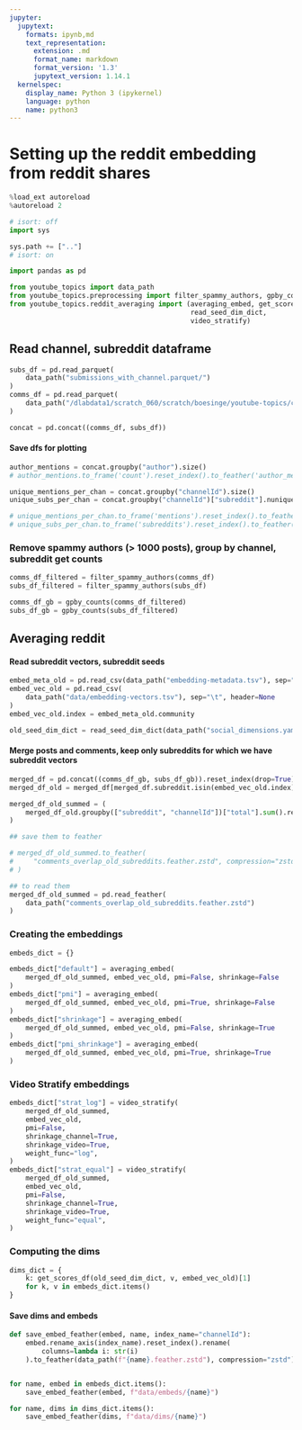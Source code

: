 ```yaml
---
jupyter:
  jupytext:
    formats: ipynb,md
    text_representation:
      extension: .md
      format_name: markdown
      format_version: '1.3'
      jupytext_version: 1.14.1
  kernelspec:
    display_name: Python 3 (ipykernel)
    language: python
    name: python3
---
```


# Setting up the reddit embedding from reddit shares

```python
%load_ext autoreload
%autoreload 2
```

```python
# isort: off
import sys

sys.path += [".."]
# isort: on

import pandas as pd

from youtube_topics import data_path
from youtube_topics.preprocessing import filter_spammy_authors, gpby_counts
from youtube_topics.reddit_averaging import (averaging_embed, get_scores_df,
                                             read_seed_dim_dict,
                                             video_stratify)
```

## Read channel, subreddit dataframe

```python
subs_df = pd.read_parquet(
    data_path("submissions_with_channel.parquet/")
)
comms_df = pd.read_parquet(
    data_path("/dlabdata1/scratch_060/scratch/boesinge/youtube-topics/comments_with_channel.parquet")
)

concat = pd.concat((comms_df, subs_df))
```

#### Save dfs for plotting

```python
author_mentions = concat.groupby("author").size()
# author_mentions.to_frame('count').reset_index().to_feather('author_mentions.feather.zstd', compression='zstd')

unique_mentions_per_chan = concat.groupby("channelId").size()
unique_subs_per_chan = concat.groupby("channelId")["subreddit"].nunique()

# unique_mentions_per_chan.to_frame('mentions').reset_index().to_feather('channel_mentions.feather.zstd', compression='zstd')
# unique_subs_per_chan.to_frame('subreddits').reset_index().to_feather('channel_subreddits.feather.zstd', compression='zstd')
```

### Remove spammy authors (> 1000 posts), group by channel, subreddit get counts

```python
comms_df_filtered = filter_spammy_authors(comms_df)
subs_df_filtered = filter_spammy_authors(subs_df)

comms_df_gb = gpby_counts(comms_df_filtered)
subs_df_gb = gpby_counts(subs_df_filtered)
```

## Averaging reddit


#### Read subreddit vectors, subreddit seeds

```python
embed_meta_old = pd.read_csv(data_path("embedding-metadata.tsv"), sep="\t")
embed_vec_old = pd.read_csv(
    data_path("data/embedding-vectors.tsv"), sep="\t", header=None
)
embed_vec_old.index = embed_meta_old.community

old_seed_dim_dict = read_seed_dim_dict(data_path("social_dimensions.yaml.txt"))
```

#### Merge posts and comments, keep only subreddits for which we have subreddit vectors

```python jupyter={"outputs_hidden": true}
merged_df = pd.concat((comms_df_gb, subs_df_gb)).reset_index(drop=True)
merged_df_old = merged_df[merged_df.subreddit.isin(embed_vec_old.index)]

merged_df_old_summed = (
    merged_df_old.groupby(["subreddit", "channelId"])["total"].sum().reset_index()
)

## save them to feather

# merged_df_old_summed.to_feather(
#     "comments_overlap_old_subreddits.feather.zstd", compression="zstd"
# )

## to read them
merged_df_old_summed = pd.read_feather(
    data_path("comments_overlap_old_subreddits.feather.zstd")
)
```

### Creating the embeddings

```python
embeds_dict = {}

embeds_dict["default"] = averaging_embed(
    merged_df_old_summed, embed_vec_old, pmi=False, shrinkage=False
)
embeds_dict["pmi"] = averaging_embed(
    merged_df_old_summed, embed_vec_old, pmi=True, shrinkage=False
)
embeds_dict["shrinkage"] = averaging_embed(
    merged_df_old_summed, embed_vec_old, pmi=False, shrinkage=True
)
embeds_dict["pmi_shrinkage"] = averaging_embed(
    merged_df_old_summed, embed_vec_old, pmi=True, shrinkage=True
)
```

### Video Stratify embeddings

```python
embeds_dict["strat_log"] = video_stratify(
    merged_df_old_summed,
    embed_vec_old,
    pmi=False,
    shrinkage_channel=True,
    shrinkage_video=True,
    weight_func="log",
)
embeds_dict["strat_equal"] = video_stratify(
    merged_df_old_summed,
    embed_vec_old,
    pmi=False,
    shrinkage_channel=True,
    shrinkage_video=True,
    weight_func="equal",
)
```

### Computing the dims

```python
dims_dict = {
    k: get_scores_df(old_seed_dim_dict, v, embed_vec_old)[1]
    for k, v in embeds_dict.items()
}
```

#### Save dims and embeds

```python
def save_embed_feather(embed, name, index_name="channelId"):
    embed.rename_axis(index_name).reset_index().rename(
        columns=lambda i: str(i)
    ).to_feather(data_path(f"{name}.feather.zstd"), compression="zstd")


for name, embed in embeds_dict.items():
    save_embed_feather(embed, f"data/embeds/{name}")

for name, dims in dims_dict.items():
    save_embed_feather(dims, f"data/dims/{name}")
```
